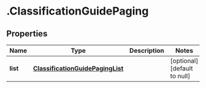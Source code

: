 # .ClassificationGuidePaging

## Properties
Name | Type | Description | Notes
------------ | ------------- | ------------- | -------------
**list** | [**ClassificationGuidePagingList**](ClassificationGuidePagingList.md) |  | [optional] [default to null]


